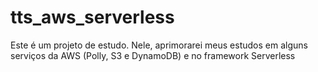 # tts_aws_serverless
Este é um projeto de estudo. Nele, aprimorarei meus estudos em alguns serviços da AWS (Polly, S3 e DynamoDB) e no framework Serverless

